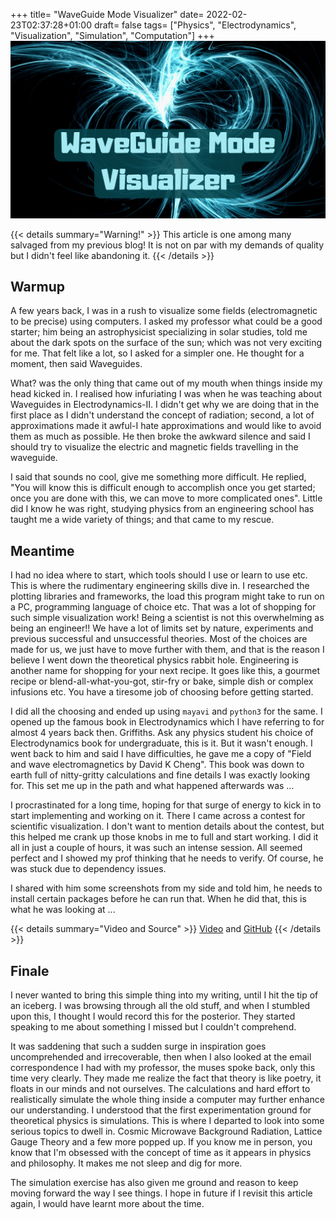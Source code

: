 +++
title= "WaveGuide Mode Visualizer"
date= 2022-02-23T02:37:28+01:00
draft= false
tags= ["Physics", "Electrodynamics", "Visualization", "Simulation", "Computation"]
+++
![WaveGuide-Mode-Visualizer](https://github.com/abalajiksh/gifabxyz/raw/main/WaveGuide-Mode-Visualizer.png)

{{< details summary="Warning!" >}}
This article is one among many salvaged from my previous blog! It is not on par with my demands of quality but I didn't feel like abandoning it.
{{< /details >}}



## Warmup
A few years back, I was in a rush to visualize some fields (electromagnetic to be precise) using computers. I asked my professor what could be a good starter; him being an astrophysicist specializing in solar studies, told me about the dark spots on the surface of the sun; which was not very exciting for me. That felt like a lot, so I asked for a simpler one. He thought for a moment, then said Waveguides.

What? was the only thing that came out of my mouth when things inside my head kicked in. I realised how infuriating I was when he was teaching about Waveguides in Electrodynamics-II. I didn't get why we are doing that in the first place as I didn't understand the concept of radiation; second, a lot of approximations made it awful-I hate approximations and would like to avoid them as much as possible. He then broke the awkward silence and said I should try to visualize the electric and magnetic fields travelling in the waveguide.

I said that sounds no cool, give me something more difficult. He replied, "You will know this is difficult enough to accomplish once you get started; once you are done with this, we can move to more complicated ones". Little did I know he was right, studying physics from an engineering school has taught me a wide variety of things; and that came to my rescue.

## Meantime
I had no idea where to start, which tools should I use or learn to use etc. This is where the rudimentary engineering skills dive in. I researched the plotting libraries and frameworks, the load this program might take to run on a PC, programming language of choice etc. That was a lot of shopping for such simple visualization work! Being a scientist is not this overwhelming as being an engineer!! We have a lot of limits set by nature, experiments and previous successful and unsuccessful theories. Most of the choices are made for us, we just have to move further with them, and that is the reason I believe I went down the theoretical physics rabbit hole. Engineering is another name for shopping for your next recipe. It goes like this, a gourmet recipe or blend-all-what-you-got, stir-fry or bake, simple dish or complex infusions etc. You have a tiresome job of choosing before getting started.

I did all the choosing and ended up using `mayavi` and `python3` for the same. I opened up the famous book in Electrodynamics which I have referring to for almost 4 years back then. Griffiths. Ask any physics student his choice of Electrodynamics book for undergraduate, this is it. But it wasn't enough. I went back to him and said I have difficulties, he gave me a copy of "Field and wave electromagnetics by David K Cheng". This book was down to earth full of nitty-gritty calculations and fine details I was exactly looking for. This set me up in the path and what happened afterwards was ...

I procrastinated for a long time, hoping for that surge of energy to kick in to start implementing and working on it. There I came across a contest for scientific visualization. I don't want to mention details about the contest, but this helped me crank up those knobs in me to full and start working. I did it all in just a couple of hours, it was such an intense session. All seemed perfect and I showed my prof thinking that he needs to verify. Of course, he was stuck due to dependency issues.

I shared with him some screenshots from my side and told him, he needs to install certain packages before he can run that. When he did that, this is what he was looking at ...

{{< details summary="Video and Source" >}}
[Video](https://player.vimeo.com/video/424267794?h=c9bb7e4047) and [GitHub](https://github.com/ashwinbalaji0811/WaveGuide-Mode-Visualizer?ref=ashwin-balaji)
{{< /details >}}





## Finale
I never wanted to bring this simple thing into my writing, until I hit the tip of an iceberg. I was browsing through all the old stuff, and when I stumbled upon this, I thought I would record this for the posterior. They started speaking to me about something I missed but I couldn't comprehend.

It was saddening that such a sudden surge in inspiration goes uncomprehended and irrecoverable, then when I also looked at the email correspondence I had with my professor, the muses spoke back, only this time very clearly. They made me realize the fact that theory is like poetry, it floats in our minds and not ourselves. The calculations and hard effort to realistically simulate the whole thing inside a computer may further enhance our understanding. I understood that the first experimentation ground for theoretical physics is simulations. This is where I departed to look into some serious topics to dwell in. Cosmic Microwave Background Radiation, Lattice Gauge Theory and a few more popped up. If you know me in person, you know that I'm obsessed with the concept of time as it appears in physics and philosophy. It makes me not sleep and dig for more.

The simulation exercise has also given me ground and reason to keep moving forward the way I see things. I hope in future if I revisit this article again, I would have learnt more about the time.